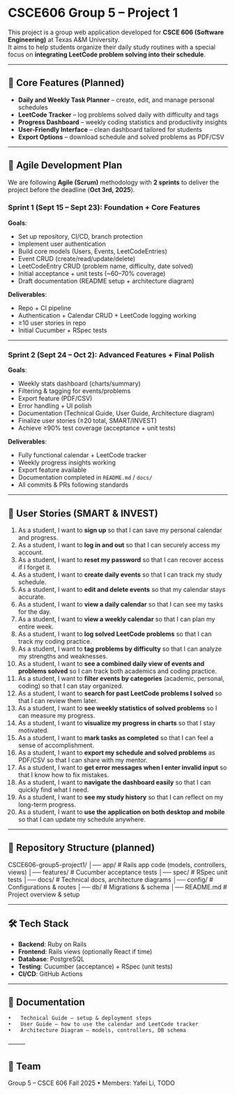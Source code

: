 # CSCE606 Group 5 – Project 1  

This project is a group web application developed for **CSCE 606 (Software Engineering)** at Texas A&M University.  
It aims to help students organize their daily study routines with a special focus on **integrating LeetCode problem solving into their schedule**.  

---

## 📌 Core Features (Planned)  

- **Daily and Weekly Task Planner** – create, edit, and manage personal schedules  
- **LeetCode Tracker** – log problems solved daily with difficulty and tags  
- **Progress Dashboard** – weekly coding statistics and productivity insights  
- **User-Friendly Interface** – clean dashboard tailored for students  
- **Export Options** – download schedule and solved problems as PDF/CSV  

---

## 🏃 Agile Development Plan  

We are following **Agile (Scrum)** methodology with **2 sprints** to deliver the project before the deadline (**Oct 3rd, 2025**).  

### **Sprint 1 (Sept 15 – Sept 23): Foundation + Core Features**  
**Goals**:  
- Set up repository, CI/CD, branch protection  
- Implement user authentication  
- Build core models (Users, Events, LeetCodeEntries)  
- Event CRUD (create/read/update/delete)  
- LeetCodeEntry CRUD (problem name, difficulty, date solved)  
- Initial acceptance + unit tests (~60–70% coverage)  
- Draft documentation (README setup + architecture diagram)  

**Deliverables**:  
- Repo + CI pipeline  
- Authentication + Calendar CRUD + LeetCode logging working  
- ≥10 user stories in repo  
- Initial Cucumber + RSpec tests  

---

### **Sprint 2 (Sept 24 – Oct 2): Advanced Features + Final Polish**  
**Goals**:  
- Weekly stats dashboard (charts/summary)  
- Filtering & tagging for events/problems  
- Export feature (PDF/CSV)  
- Error handling + UI polish  
- Documentation (Technical Guide, User Guide, Architecture diagram)  
- Finalize user stories (≥20 total, SMART/INVEST)  
- Achieve ≥90% test coverage (acceptance + unit tests)  

**Deliverables**:  
- Fully functional calendar + LeetCode tracker  
- Weekly progress insights working  
- Export feature available  
- Documentation completed in `README.md` / `docs/`  
- All commits & PRs following standards  

---

## 📌 User Stories (SMART & INVEST)  

1. As a student, I want to **sign up** so that I can save my personal calendar and progress.  
2. As a student, I want to **log in and out** so that I can securely access my account.  
3. As a student, I want to **reset my password** so that I can recover access if I forget it.  
4. As a student, I want to **create daily events** so that I can track my study schedule.  
5. As a student, I want to **edit and delete events** so that my calendar stays accurate.  
6. As a student, I want to **view a daily calendar** so that I can see my tasks for the day.  
7. As a student, I want to **view a weekly calendar** so that I can plan my entire week.  
8. As a student, I want to **log solved LeetCode problems** so that I can track my coding practice.  
9. As a student, I want to **tag problems by difficulty** so that I can analyze my strengths and weaknesses.  
10. As a student, I want to **see a combined daily view of events and problems solved** so I can track both academics and coding practice.  
11. As a student, I want to **filter events by categories** (academic, personal, coding) so that I can stay organized.  
12. As a student, I want to **search for past LeetCode problems I solved** so that I can review them later.  
13. As a student, I want to **see weekly statistics of solved problems** so I can measure my progress.  
14. As a student, I want to **visualize my progress in charts** so that I stay motivated.  
15. As a student, I want to **mark tasks as completed** so that I can feel a sense of accomplishment.  
16. As a student, I want to **export my schedule and solved problems** as PDF/CSV so that I can share with my mentor.  
17. As a student, I want to **get error messages when I enter invalid input** so that I know how to fix mistakes.  
18. As a student, I want to **navigate the dashboard easily** so that I can quickly find what I need.  
19. As a student, I want to **see my study history** so that I can reflect on my long-term progress.  
20. As a student, I want to **use the application on both desktop and mobile** so that I can update my schedule anywhere.  

---

## 📂 Repository Structure (planned)  

CSCE606-group5-project1/
│── app/                # Rails app code (models, controllers, views)
│── features/           # Cucumber acceptance tests
│── spec/               # RSpec unit tests
│── docs/               # Technical docs, architecture diagrams
│── config/             # Configurations & routes
│── db/                 # Migrations & schema
│── README.md           # Project overview & setup

---

## 🛠️ Tech Stack  

- **Backend**: Ruby on Rails  
- **Frontend**: Rails views (optionally React if time)  
- **Database**: PostgreSQL  
- **Testing**: Cucumber (acceptance) + RSpec (unit tests)  
- **CI/CD**: GitHub Actions  

---
## 📖 Documentation
	•	Technical Guide – setup & deployment steps
	•	User Guide – how to use the calendar and LeetCode tracker
	•	Architecture Diagram – models, controllers, DB schema

⸻

## 👥 Team

Group 5 – CSCE 606 Fall 2025
	•	Members: Yafei Li, TODO